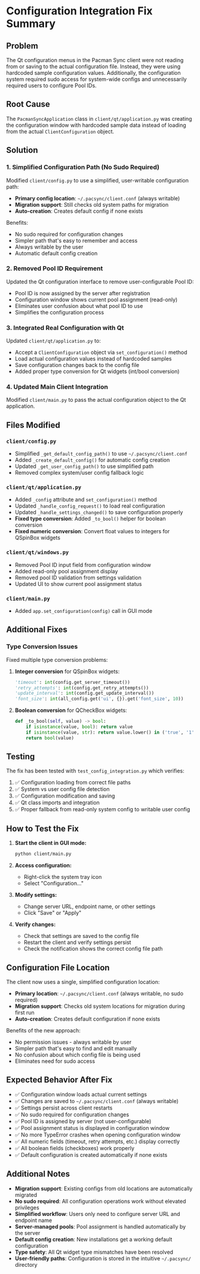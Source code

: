 # Configuration Integration Fix Summary

## Problem
The Qt configuration menus in the Pacman Sync client were not reading from or saving to the actual configuration file. Instead, they were using hardcoded sample configuration values. Additionally, the configuration system required sudo access for system-wide configs and unnecessarily required users to configure Pool IDs.

## Root Cause
The `PacmanSyncApplication` class in `client/qt/application.py` was creating the configuration window with hardcoded sample data instead of loading from the actual `ClientConfiguration` object.

## Solution

### 1. Simplified Configuration Path (No Sudo Required)
Modified `client/config.py` to use a simplified, user-writable configuration path:

- **Primary config location**: `~/.pacsync/client.conf` (always writable)
- **Migration support**: Still checks old system paths for migration
- **Auto-creation**: Creates default config if none exists

Benefits:
- No sudo required for configuration changes
- Simpler path that's easy to remember and access
- Always writable by the user
- Automatic default config creation

### 2. Removed Pool ID Requirement
Updated the Qt configuration interface to remove user-configurable Pool ID:

- Pool ID is now assigned by the server after registration
- Configuration window shows current pool assignment (read-only)
- Eliminates user confusion about what pool ID to use
- Simplifies the configuration process

### 3. Integrated Real Configuration with Qt
Updated `client/qt/application.py` to:

- Accept a `ClientConfiguration` object via `set_configuration()` method
- Load actual configuration values instead of hardcoded samples
- Save configuration changes back to the config file
- Added proper type conversion for Qt widgets (int/bool conversion)

### 4. Updated Main Client Integration
Modified `client/main.py` to pass the actual configuration object to the Qt application.

## Files Modified

### `client/config.py`
- Simplified `_get_default_config_path()` to use `~/.pacsync/client.conf`
- Added `_create_default_config()` for automatic config creation
- Updated `_get_user_config_path()` to use simplified path
- Removed complex system/user config fallback logic

### `client/qt/application.py`
- Added `_config` attribute and `set_configuration()` method
- Updated `_handle_config_request()` to load real configuration
- Updated `_handle_settings_changed()` to save configuration properly
- **Fixed type conversion**: Added `_to_bool()` helper for boolean conversion
- **Fixed numeric conversion**: Convert float values to integers for QSpinBox widgets

### `client/qt/windows.py`
- Removed Pool ID input field from configuration window
- Added read-only pool assignment display
- Removed pool ID validation from settings validation
- Updated UI to show current pool assignment status

### `client/main.py`
- Added `app.set_configuration(config)` call in GUI mode

## Additional Fixes

### Type Conversion Issues
Fixed multiple type conversion problems:

1. **Integer conversion** for QSpinBox widgets:
   ```python
   'timeout': int(config.get_server_timeout())
   'retry_attempts': int(config.get_retry_attempts())
   'update_interval': int(config.get_update_interval())
   'font_size': int(all_config.get('ui', {}).get('font_size', 10))
   ```

2. **Boolean conversion** for QCheckBox widgets:
   ```python
   def _to_bool(self, value) -> bool:
       if isinstance(value, bool): return value
       if isinstance(value, str): return value.lower() in ('true', '1', 'yes', 'on')
       return bool(value)
   ```

## Testing

The fix has been tested with `test_config_integration.py` which verifies:

1. ✅ Configuration loading from correct file paths
2. ✅ System vs user config file detection
3. ✅ Configuration modification and saving
4. ✅ Qt class imports and integration
5. ✅ Proper fallback from read-only system config to writable user config

## How to Test the Fix

1. **Start the client in GUI mode:**
   ```bash
   python client/main.py
   ```

2. **Access configuration:**
   - Right-click the system tray icon
   - Select "Configuration..."

3. **Modify settings:**
   - Change server URL, endpoint name, or other settings
   - Click "Save" or "Apply"

4. **Verify changes:**
   - Check that settings are saved to the config file
   - Restart the client and verify settings persist
   - Check the notification shows the correct config file path

## Configuration File Location

The client now uses a single, simplified configuration location:

- **Primary location**: `~/.pacsync/client.conf` (always writable, no sudo required)
- **Migration support**: Checks old system locations for migration during first run
- **Auto-creation**: Creates default configuration if none exists

Benefits of the new approach:
- No permission issues - always writable by user
- Simpler path that's easy to find and edit manually
- No confusion about which config file is being used
- Eliminates need for sudo access

## Expected Behavior After Fix

- ✅ Configuration window loads actual current settings
- ✅ Changes are saved to `~/.pacsync/client.conf` (always writable)
- ✅ Settings persist across client restarts
- ✅ No sudo required for configuration changes
- ✅ Pool ID is assigned by server (not user-configurable)
- ✅ Pool assignment status is displayed in configuration window
- ✅ No more TypeError crashes when opening configuration window
- ✅ All numeric fields (timeout, retry attempts, etc.) display correctly
- ✅ All boolean fields (checkboxes) work properly
- ✅ Default configuration is created automatically if none exists

## Additional Notes

- **Migration support**: Existing configs from old locations are automatically migrated
- **No sudo required**: All configuration operations work without elevated privileges
- **Simplified workflow**: Users only need to configure server URL and endpoint name
- **Server-managed pools**: Pool assignment is handled automatically by the server
- **Default config creation**: New installations get a working default configuration
- **Type safety**: All Qt widget type mismatches have been resolved
- **User-friendly paths**: Configuration is stored in the intuitive `~/.pacsync/` directory